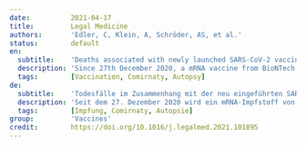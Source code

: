 ```yaml
---
date:          2021-04-17
title:         Legal Medicine
authors:       'Edler, C, Klein, A, Schröder, AS, et al.'
status:        default
en:
  subtitle:    'Deaths associated with newly launched SARS-CoV-2 vaccination (Comirnaty®)'
  description: 'Since 27th December 2020, a mRNA vaccine from BioNTech / Pfizer (Comirnaty®) has been used across Germany. As of 12th March 2021, 286 fatalities of vaccinated German individuals were registered at the Paul-Ehrlich-Institute with time intervals after vaccination between one hour to 40 days. From our catchment area in northern Germany, we have so far become aware of 22 deaths in connection with vaccination in a 5 week period (range: 0-28 days after vaccination). Three death cases after vaccination with Comirnaty®, which were autopsied at the Institute of Legal Medicine Hamburg, are presented in more detail. All three deceased had severe cardiovascular diseases, among other comorbidities, and died in the context of these pre-existing conditions, while one case developed a COVID-19 pneumonia as cause of death. Taking into account the results of the postmortem examination a causal relation between the vaccination and the death was not established in any case. If there are indications of an allergic reaction, histological and postmortem laboratory examinations should be performed subsequent to the autopsy (tryptase, total IgE, CRP, interleukin-6, complement activity C3/C5).'
  tags:        [Vaccination, Comirnaty, Autopsy]
de:
  subtitle:    'Todesfälle im Zusammenhang mit der neu eingeführten SARS-CoV-2-Impfung (Comirnaty®)'
  description: 'Seit dem 27. Dezember 2020 wird ein mRNA-Impfstoff von BioNTech / Pfizer (Comirnaty®) deutschlandweit eingesetzt. Bis zum 12. März 2021 wurden im Paul-Ehrlich-Institut 286 Todesfälle von geimpften deutschen Personen mit Zeitabständen nach der Impfung zwischen einer Stunde und 40 Tagen registriert. Aus unserem Einzugsgebiet in Norddeutschland sind uns bisher 22 Todesfälle im Zusammenhang mit der Impfung in einem Zeitraum von 5 Wochen bekannt geworden (Spanne: 0-28 Tage nach der Impfung). Drei Todesfälle nach der Impfung mit Comirnaty®, die im Institut für Rechtsmedizin Hamburg obduziert wurden, werden näher vorgestellt. Alle drei Verstorbenen hatten neben anderen Komorbiditäten schwere kardiovaskuläre Erkrankungen und starben im Rahmen dieser Vorerkrankungen, während in einem Fall eine COVID-19-Pneumonie als Todesursache auftrat. Unter Berücksichtigung der Ergebnisse der Obduktion wurde in keinem Fall ein kausaler Zusammenhang zwischen der Impfung und dem Tod festgestellt. Bei Hinweisen auf eine allergische Reaktion sollten im Anschluss an die Autopsie histologische und postmortale Laboruntersuchungen durchgeführt werden (Tryptase, Gesamt-IgE, CRP, Interleukin-6, Komplementaktivität C3/C5).' 
  tags:        [Impfung, Comirnaty, Autopsie]
group:         'Vaccines'
credit:        https://doi.org/10.1016/j.legalmed.2021.101895
---
```

